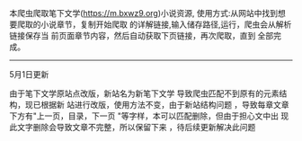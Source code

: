 本爬虫爬取笔下文学(https://m.bxwz9.org)小说资源,
使用方式:从网站中找到想要爬取的小说章节，复制开始爬取
的详解链接,输入储存路径,运行，爬虫会从解析链接保存当
前页面章节内容，然后自动获取下页链接，再次爬取，直到
全部完成。
__________________________________
5月1日更新

由于笔下文学原站点改版，新站名为新笔下文学
导致爬虫匹配不到原有的元素结构，现已根据新
站进行改版，使用方法不变，由于新站结构问题
，导致每章文章下方有"上一页，目录，下一页
"等字样，本可以匹配删除，但由于担心文中出
现此文字删除会导致文章不完整，所以保留下来
，待后续更新解决此问题